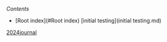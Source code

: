 *Contents*
* [Root index](#Root index)
[initial testing](initial testing.md)

[2024journal](2024journal.md)
